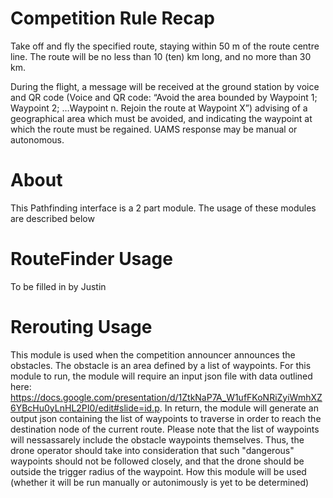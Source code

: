 # Competition Rule Recap

Take off and fly the specified route, staying within 50 m of the route centre line. The route will
be no less than 10 (ten) km long, and no more than 30 km.

During the flight, a message will be received at the ground station by voice and QR code (Voice
and QR code: “Avoid the area bounded by Waypoint 1; Waypoint 2; …Waypoint n. Rejoin the
route at Waypoint X”) advising of a geographical area which must be avoided, and indicating the
waypoint at which the route must be regained. UAMS response may be manual or autonomous.

# About
This Pathfinding interface is a 2 part module. The usage of these modules are described below

# RouteFinder Usage
To be filled in by Justin

# Rerouting Usage
This module is used when the competition announcer announces the obstacles. The obstacle is an area defined by a list of waypoints. For this module to run, the module will require an input json file with data outlined here: https://docs.google.com/presentation/d/1ZtkNaP7A_W1ufFKoNRiZyiWmhXZ6YBcHu0yLnHL2PI0/edit#slide=id.p. In return, the module will generate an output json containing the list of waypoints to traverse in order to reach the destination node of the current route. Please note that the list of waypoints will nessassarely include the obstacle waypoints themselves. Thus, the drone operator should take into consideration that such "dangerous" waypoints should not be followed closely, and that the drone should be outside the trigger radius of the waypoint. How this module will be used (whether it will be run manually or autonimously is yet to be determined)

